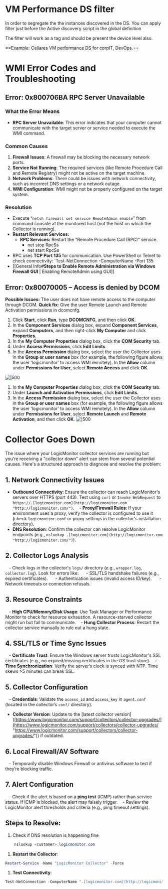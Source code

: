 # VM Performance DS filter
In order to segregate the the instances discovered in the DS. You can apply filter just before the Active discovery script in the global definition

The filter will work as a tag and should be present the device level also.

==Example: Cellares VM performance DS for corpIT, DevOps.==

# WMI Error Codes and Troubleshooting
## Error: 0x800706BA RPC Server Unavailable
### What the Error Means

- **RPC Server Unavailable**: This error indicates that your computer cannot communicate with the target server or service needed to execute the WMI command.
### Common Causes

1. **Firewall Issues**: A firewall may be blocking the necessary network ports.
2. **Service Not Running**: The required services (like Remote Procedure Call and Remote Registry) might not be active on the target machine.
3. **Network Problems**: There could be issues with network connectivity, such as incorrect DNS settings or a network outage.
4. **WMI Configuration**: WMI might not be properly configured on the target system.
### Resolution
- Execute “`netsh firewall set service RemoteAdmin enable`” from command console at the monitored host (not the host on which the Collector is running).
- **Restart Relevant Services:**
	- **RPC Services:** Restart the "Remote Procedure Call (RPC)" service.
		- net stop RpcSs
		- net start RpcSs
- RPC uses **TCP Port 135** for communication. Use PowerShell or Telnet to check connectivity:
	`Test-NetConnection -ComputerName <hostname or IP> -Port 135
- [[General Info#**Steps to Enable Remote Administration via Windows Firewall GUI** | Enabling RemoteAdmin using GUI]]

## Error: 0x80070005 – Access is denied by DCOM

**Possible Issues:** The user does not have remote access to the computer through DCOM. **Quick fix**: Give the user Remote Launch and Remote Activation permissions in dcomcnfg.

1. Click **Start**, click **Run**, type **DCOMCNFG**, and then click **OK**.
2. In the **Component Services** dialog box, expand **Component Services**, expand **Computers**, and then right-click **My Computer** and click **Properties**.
3. In the **My Computer Properties** dialog box, click the **COM Security** tab.
4. Under **Access Permissions**, click **Edit Limits**.
5. In the **Access Permission** dialog box, select the user the Collector uses in the **Group or user names** box (for example, the following figure allows the user ‘logicmonitor’ to access WMI remotely). In the **Allow** column under **Permissions for User**, select **Remote Access** and click **OK**.

![|500](https://www.logicmonitor.com/wp-content/uploads/2016/01/WMI_COMSecurity_AccessPerm_Edit.png)
1. In the **My Computer Properties** dialog box, click the **COM Security** tab.
2. Under **Launch and Activation Permissions**, click **Edit Limits**.
3. In the **Access Permission** dialog box, select the user the Collector uses in the **Group or user names** box (for example, the following figure allows the user ‘logicmonitor’ to access WMI remotely). In the **Allow** column under **Permissions for User**, select **Remote Launch** and **Remote Activation**, and then click **OK**.
![|500](https://www.logicmonitor.com/wp-content/uploads/2016/01/WMI_COMSecurity_Launchand-Activation_Edit.png)


# Collector Goes Down
The issue where your LogicMonitor collector services are running but you're receiving a "collector down" alert can stem from several potential causes. Here's a structured approach to diagnose and resolve the problem:

## 1. Network Connectivity Issues
- **Outbound Connectivity**: Ensure the collector can reach LogicMonitor's servers over HTTPS (port 443). Test using `curl` or `Invoke-WebRequest` to `https://.[logicmonitor.com](http://logicmonitor.com "http://logicmonitor.com/")`.
   - **Proxy/Firewall Rules**: If your environment uses a proxy, verify the collector is configured to use it (check `logicmonitor.conf` or proxy settings in the collector's installation directory).
   
- **DNS Resolution**: Confirm the collector can resolve LogicMonitor endpoints (e.g., `nslookup .[logicmonitor.com](http://logicmonitor.com "http://logicmonitor.com/")`).

## 2. Collector Logs Analysis
   - Check logs in the collector's `logs/` directory (e.g., `wrapper.log`, `collector.log`). Look for errors like:
     - SSL/TLS handshake failures (e.g., expired certificates).
     - Authentication issues (invalid access ID/key).
     - Network timeouts or connection refusals.

## 3. Resource Constraints
   - **High CPU/Memory/Disk Usage**: Use Task Manager or Performance Monitor to check for resource exhaustion. A resource-starved collector might run but fail to communicate.
   - **Hung Collector Process**: Restart the collector service manually to rule out a hung state.

## 4. SSL/TLS or Time Sync Issues
   - **Certificate Trust**: Ensure the Windows server trusts LogicMonitor's SSL certificates (e.g., no expired/missing certificates in the OS trust store).
   - **Time Synchronization**: Verify the server’s clock is synced with NTP. Time skews >5 minutes can break SSL.

## 5. Collector Configuration
   - **Credentials**: Validate the `access_id` and `access_key` in `agent.conf` (located in the collector’s `conf/` directory).
- **Collector Version**: Update to the [latest collector version]([https://www.logicmonitor.com/support/collectors/collector-upgrades/](https://www.logicmonitor.com/support/collectors/collector-upgrades/ "https://www.logicmonitor.com/support/collectors/collector-upgrades/")) if outdated.

## 6. Local Firewall/AV Software
   - Temporarily disable Windows Firewall or antivirus software to test if they’re blocking traffic.

## 7. Alert Configuration
   - Check if the alert is based on a **ping test** (ICMP) rather than service status. If ICMP is blocked, the alert may falsely trigger.
   - Review the LogicMonitor alert thresholds and criteria (e.g., ping timeout settings).

## Steps to Resolve:
1. Check if DNS resolution is happening fine
```powershell
	nslookup <customer>.logicmonitor.com
```
1. **Restart the Collector**:
```powershell
Restart-Service -Name "LogicMonitor Collector" -Force
```
1. **Test Connectivity**:
```powershell
Test-NetConnection -ComputerName ".[logicmonitor.com](http://logicmonitor.com "http://logicmonitor.com/")" -Port 443
```
